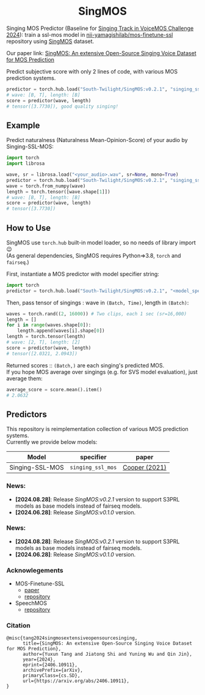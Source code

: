 <div align="center">

# SingMOS

</div>

Singing MOS Predictor (Baseline for [Singing Track in VoiceMOS Challenge 2024](https://sites.google.com/view/voicemos-challenge/past-challenges/voicemos-challenge-2024)): train a ssl-mos model in [nii-yamagishilab/mos-finetune-ssl](https://github.com/nii-yamagishilab/mos-finetune-ssl) repository using [SingMOS](https://huggingface.co/datasets/TangRain/SingMOS) dataset.

Our paper link: [SingMOS: An extensive Open-Source Singing Voice Dataset for MOS Prediction](https://arxiv.org/abs/2406.10911)

Predict subjective score with only 2 lines of code, with various MOS prediction systems.

```python
predictor = torch.hub.load("South-Twilight/SingMOS:v0.2.1", "singing_ssl_mos", trust_repo=True)
# wave: [B, T], length: [B]
score = predictor(wave, length)
# tensor([3.7730]), good quality singing!
```

## Example
Predict naturalness (Naturalness Mean-Opinion-Score) of your audio by Singing-SSL-MOS:  

```python
import torch
import librosa

wave, sr = librosa.load("<your_audio>.wav", sr=None, mono=True)
predictor = torch.hub.load("South-Twilight/SingMOS:v0.2.1", "singing_ssl_mos", trust_repo=True)
wave = torch.from_numpy(wave)
length = torch.tensor([wave.shape[1]])
# wave: [B, T], length: [B]
score = predictor(wave, length)
# tensor([3.7730])
```

## How to Use
SingMOS use `torch.hub` built-in model loader, so no needs of library import😉  
(As general dependencies, SingMOS requires Python=>3.8, `torch` and `fairseq`.)  

First, instantiate a MOS predictor with model specifier string:
```python
import torch
predictor = torch.hub.load("South-Twilight/SingMOS:v0.2.1", "<model_specifier>", trust_repo=True)
```

Then, pass tensor of singings : wave in `(Batch, Time)`, length in `(Batch)`:
```python
waves = torch.rand((2, 16000)) # Two clips, each 1 sec (sr=16,000)
length = []
for i in range(waves.shape[0]):
    length.append(waves[i].shape[0])
length = torch.tensor(length)
# wave: [2, T], length: [2]
score = predictor(wave, length)
# tensor([2.0321, 2.0943])
```

Returned scores :: `(Batch,)` are each singing's predicted MOS.  
If you hope MOS average over singings (e.g. for SVS model evaluation), just average them:
```python
average_score = score.mean().item()
# 2.0632
```

## Predictors
This repository is reimplementation collection of various MOS prediction systems.  
Currently we provide below models:  

| Model        | specifier        | paper                         |
|--------------|------------------|-------------------------------|
| Singing-SSL-MOS | `singing_ssl_mos` | [Cooper (2021)][paper_sslmos21] |


### News:

- **[2024.08.28]**: Release *SingMOS:v0.2.1* version to support S3PRL models as base models instead of fairseq models.
- **[2024.06.28]**: Release *SingMOS:v0.1.0* version.

### News:

- **[2024.08.28]**: Release *SingMOS:v0.2.1* version to support S3PRL models as base models instead of fairseq models.
- **[2024.06.28]**: Release *SingMOS:v0.1.0* version.

### Acknowlegements <!-- omit in toc -->
- MOS-Finetune-SSL
  - [paper][paper_sslmos21]
  - [repository](https://github.com/nii-yamagishilab/mos-finetune-ssl)
- SpeechMOS
  - [repository](https://github.com/tarepan/SpeechMOS)

[paper_sslmos21]: https://arxiv.org/abs/2110.02635

### Citation
```
@misc{tang2024singmosextensiveopensourcesinging,
      title={SingMOS: An extensive Open-Source Singing Voice Dataset for MOS Prediction}, 
      author={Yuxun Tang and Jiatong Shi and Yuning Wu and Qin Jin},
      year={2024},
      eprint={2406.10911},
      archivePrefix={arXiv},
      primaryClass={cs.SD},
      url={https://arxiv.org/abs/2406.10911}, 
}
```

